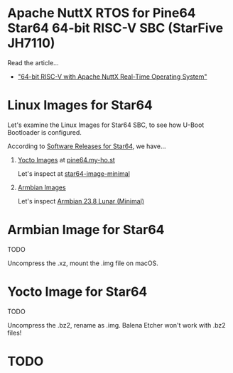 # Apache NuttX RTOS for Pine64 Star64 64-bit RISC-V SBC (StarFive JH7110)

Read the article...

-   ["64-bit RISC-V with Apache NuttX Real-Time Operating System"](https://lupyuen.github.io/articles/riscv)

# Linux Images for Star64

Let's examine the Linux Images for Star64 SBC, to see how U-Boot Bootloader is configured.

According to [Software Releases for Star64](https://wiki.pine64.org/wiki/STAR64#Software_releases), we have...

1.  [Yocto Images](https://github.com/Fishwaldo/meta-pine64) at [pine64.my-ho.st](https://pine64.my-ho.st:8443/)

    Let's inspect at [star64-image-minimal](https://pine64.my-ho.st:8443/star64-image-minimal-star64-1.2.wic.bz2)

1.  [Armbian Images](https://www.armbian.com/star64/)

    Let's inspect [Armbian 23.8 Lunar (Minimal)](https://github.com/armbianro/os/releases/download/23.8.0-trunk.56/Armbian_23.8.0-trunk.56_Star64_lunar_edge_5.15.0_minimal.img.xz)

# Armbian Image for Star64

TODO

Uncompress the .xz, mount the .img file on macOS.

# Yocto Image for Star64

TODO

Uncompress the .bz2, rename as .img. Balena Etcher won't work with .bz2 files!

# TODO
